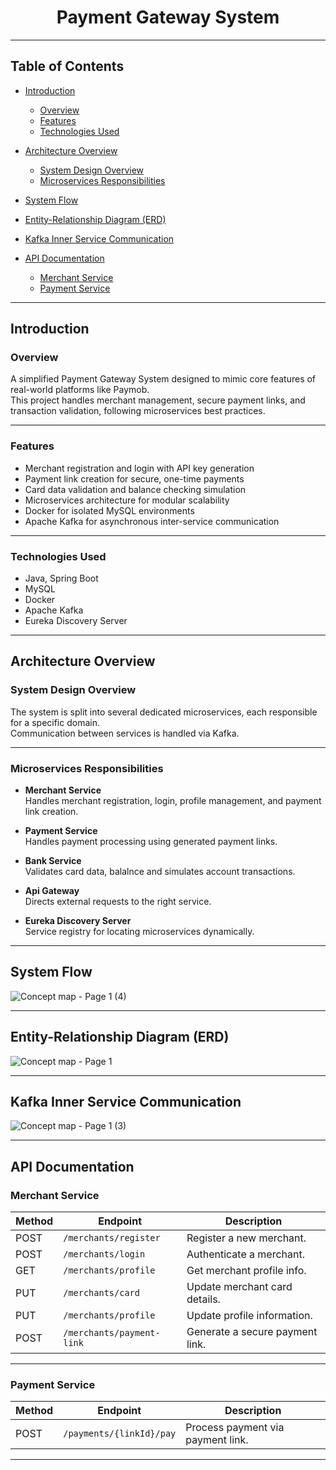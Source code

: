 <h1 align="center">Payment Gateway System</h1>

---

##  Table of Contents

- [Introduction](#introduction)
  - [Overview](#overview)
  - [Features](#features)
  - [Technologies Used](#technologies-used)
- [Architecture Overview](#architecture-overview)
  - [System Design Overview](#system-design-overview)
  - [Microservices Responsibilities](#microservices-responsibilities)
- [System Flow](#system-flow)
- [Entity-Relationship Diagram (ERD)](#entity-relationship-diagram-erd)
- [Kafka Inner Service Communication](#kafka-inner-service-communication)

- [API Documentation](#api-documentation)
  - [Merchant Service](#merchant-service)
  - [Payment Service](#payment-service)


---

## Introduction

### Overview
A simplified Payment Gateway System designed to mimic core features of real-world platforms like Paymob.  
This project handles merchant management, secure payment links, and transaction validation, following microservices best practices.

---

### Features  

- Merchant registration and login with API key generation  
- Payment link creation for secure, one-time payments  
- Card data validation and balance checking simulation  
- Microservices architecture for modular scalability  
- Docker for isolated MySQL environments  
- Apache Kafka for asynchronous inter-service communication  

---

### Technologies Used  

- Java, Spring Boot  
- MySQL  
- Docker  
- Apache Kafka  
- Eureka Discovery Server  

---

## Architecture Overview  

### System Design Overview
The system is split into several dedicated microservices, each responsible for a specific domain.  
Communication between services is handled via Kafka.

---

### Microservices Responsibilities  

- **Merchant Service**  
  Handles merchant registration, login, profile management, and payment link creation.

- **Payment Service**  
  Handles payment processing using generated payment links.

- **Bank Service**  
  Validates card data, balalnce and simulates account transactions.

- **Api Gateway**  
  Directs external requests to the right service.

- **Eureka Discovery Server**  
  Service registry for locating microservices dynamically.

---

## System Flow
![Concept map - Page 1 (4)](https://github.com/user-attachments/assets/5ffe73e1-e1ef-4704-b8a8-9eedd0be4d36)


---


## Entity-Relationship Diagram (ERD)
![Concept map - Page 1](https://github.com/user-attachments/assets/966a42fc-f7fd-4f24-b100-e5c22f33459a)

---

## Kafka Inner Service Communication
![Concept map - Page 1 (3)](https://github.com/user-attachments/assets/5368c904-498f-4d28-a751-6ff612445d30)


---

## API Documentation  

###  Merchant Service  

| Method | Endpoint                    | Description                           |
|--------|-----------------------------|---------------------------------------|
| POST   | `/merchants/register`       | Register a new merchant.              |
| POST   | `/merchants/login`          | Authenticate a merchant.              |
| GET    | `/merchants/profile`        | Get merchant profile info.            |
| PUT    | `/merchants/card`           | Update merchant card details.         |
| PUT    | `/merchants/profile`        | Update profile information.           |
| POST   | `/merchants/payment-link`   | Generate a secure payment link.       |

---

### Payment Service  

| Method | Endpoint                   | Description                          |
|--------|----------------------------|--------------------------------------|
| POST   | `/payments/{linkId}/pay`   | Process payment via payment link.    |

---





